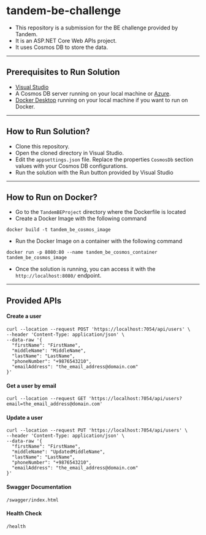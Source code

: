 # tandem-be-challenge
- This repository is a submission for the BE challenge provided by Tandem.
- It is an ASP.NET Core Web APIs project.
- It uses Cosmos DB to store the data.
---
## Prerequisites to Run Solution
- [Visual Studio](https://visualstudio.microsoft.com/vs/community/)
- A Cosmos DB server running on your local machine or [Azure](https://azure.microsoft.com/en-us/products/cosmos-db/).
- [Docker Desktop](https://www.docker.com/products/docker-desktop/) running on your local machine if you want to run on Docker.
 ---
## How to Run Solution?
- Clone this repository.
- Open the cloned directory in Visual Studio.
- Edit the `appsettings.json` file.  Replace the properties `CosmosDb` section values with your Cosmos DB configurations.
- Run the solution with the Run button provided by Visual Studio

---
## How to Run on Docker?
- Go to the `TandemBEProject` directory where the Dockerfile is located
- Create a Docker Image with the following command
```
docker build -t tandem_be_cosmos_image
```
- Run the Docker Image on a container with the following command
```
docker run -p 8080:80 --name tandem_be_cosmos_container tandem_be_cosmos_image
```
- Once the solution is running, you can access it with the `http://localhost:8080/` endpoint.

---
## Provided APIs

#### Create a user
```
curl --location --request POST 'https://localhost:7054/api/users' \
--header 'Content-Type: application/json' \
--data-raw '{
  "firstName": "FirstName",
  "middleName": "MiddleName",
  "lastName": "LastName",
  "phoneNumber": "+9876543210",
  "emailAddress": "the_email_address@domain.com"
}'
```

#### Get a user by email
```
curl --location --request GET 'https://localhost:7054/api/users?email=the_email_address@domain.com'
```
#### Update a user
```
curl --location --request PUT 'https://localhost:7054/api/users' \
--header 'Content-Type: application/json' \
--data-raw '{
  "firstName": "FirstName",
  "middleName": "UpdatedMiddleName",
  "lastName": "LastName",
  "phoneNumber": "+9876543210",
  "emailAddress": "the_email_address@domain.com"
}'
```

#### Swagger Documentation
```
/swagger/index.html
```
#### Health Check
```
/health
```
